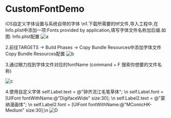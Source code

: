 # CustomFontDemo
iOS自定义字体设置与系统自带的字体
\n1.下载所需要的ttf文件,导入工程中,在Info.plist中添加一项:Fonts provided by application,填写字体文件名称加后缀.如图: Info.plist配置
![a](http://s15.sinaimg.cn/mw690/005R98Amzy7f32EYiLk5e&690)

2.前往TARGETS -> Build Phases -> Copy Bundle Resources中添加字体文件 Copy Bundle Resources配置
![b](http://s1.sinaimg.cn/large/005R98Amzy7f32SHxDO30&690)

3.通过眼力找到字体文件对应的fontName (command + F 搜索你想要的文件名称)

![c](http://s1.sinaimg.cn/large/005R98Amzy7f32MNm1210&690)


4.使用自定义字体
self.Label.text = @"钟齐流江毛笔草体"; \n
self.Label.font = [UIFont fontWithName:@"DigifaceWide" size:30]; \n
self.Label2.text = @"蒙纳漫画体"; \n
self.Label2.font = [UIFont fontWithName:@"MComicHK-Medium" size:30];\n
![D](http://s15.sinaimg.cn/large/005R98Amzy7f32WU9HM9e&690)

